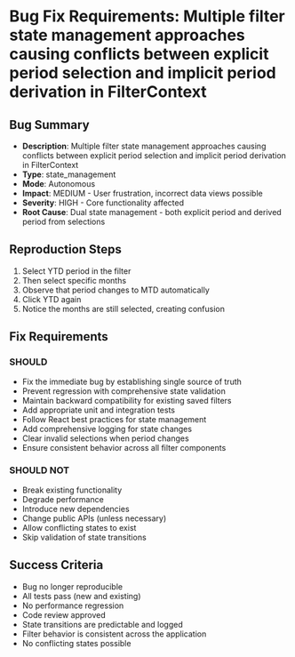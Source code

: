 # Bug Fix Requirements: Multiple filter state management approaches causing conflicts between explicit period selection and implicit period derivation in FilterContext

## Bug Summary
- **Description**: Multiple filter state management approaches causing conflicts between explicit period selection and implicit period derivation in FilterContext
- **Type**: state_management
- **Mode**: Autonomous
- **Impact**: MEDIUM - User frustration, incorrect data views possible
- **Severity**: HIGH - Core functionality affected
- **Root Cause**: Dual state management - both explicit period and derived period from selections

## Reproduction Steps
1. Select YTD period in the filter
2. Then select specific months
3. Observe that period changes to MTD automatically
4. Click YTD again
5. Notice the months are still selected, creating confusion

## Fix Requirements
### SHOULD
- Fix the immediate bug by establishing single source of truth
- Prevent regression with comprehensive state validation
- Maintain backward compatibility for existing saved filters
- Add appropriate unit and integration tests
- Follow React best practices for state management
- Add comprehensive logging for state changes
- Clear invalid selections when period changes
- Ensure consistent behavior across all filter components

### SHOULD NOT
- Break existing functionality
- Degrade performance
- Introduce new dependencies
- Change public APIs (unless necessary)
- Allow conflicting states to exist
- Skip validation of state transitions

## Success Criteria
- Bug no longer reproducible
- All tests pass (new and existing)
- No performance regression
- Code review approved
- State transitions are predictable and logged
- Filter behavior is consistent across the application
- No conflicting states possible